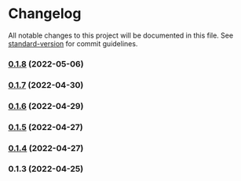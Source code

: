 # Changelog

All notable changes to this project will be documented in this file. See [standard-version](https://github.com/conventional-changelog/standard-version) for commit guidelines.

### [0.1.8](https://github.com/srclaunch/transform/compare/v0.1.7...v0.1.8) (2022-05-06)

### [0.1.7](https://github.com/srclaunch/transform/compare/v0.1.6...v0.1.7) (2022-04-30)

### [0.1.6](https://github.com/srclaunch/transform/compare/v0.1.5...v0.1.6) (2022-04-29)

### [0.1.5](https://github.com/srclaunch/transform/compare/v0.1.4...v0.1.5) (2022-04-27)

### [0.1.4](https://github.com/srclaunch/transform/compare/v0.1.3...v0.1.4) (2022-04-27)

### 0.1.3 (2022-04-25)

